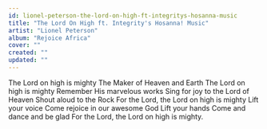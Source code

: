 ```yaml
---
id: lionel-peterson-the-lord-on-high-ft-integritys-hosanna-music
title: "The Lord On High ft. Integrity's Hosanna! Music"
artist: "Lionel Peterson"
album: "Rejoice Africa"
cover: ""
created: ""
updated: ""
---
```


The Lord on high is mighty
The Maker of Heaven and Earth
The Lord on high is mighty
 Remember His marvelous works
 Sing for joy to the Lord of Heaven
Shout aloud to the Rock
 For the Lord, the Lord on high is mighty Lift your voice
Come rejoice in our awesome God
 Lift your hands Come and dance and be glad
 For the Lord, the Lord on high is mighty.